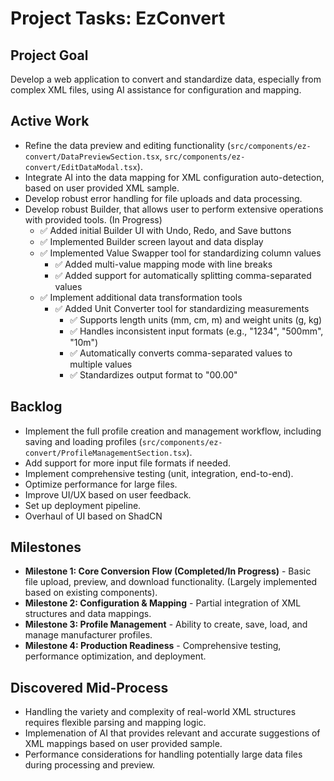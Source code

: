 # Project Tasks: EzConvert

## Project Goal

Develop a web application to convert and standardize data, especially from complex XML files, using AI assistance for configuration and mapping.

## Active Work

*   Refine the data preview and editing functionality (`src/components/ez-convert/DataPreviewSection.tsx`, `src/components/ez-convert/EditDataModal.tsx`).
*   Integrate AI into the data mapping for XML configuration auto-detection, based on user provided XML sample.
*   Develop robust error handling for file uploads and data processing.
*   Develop robust Builder, that allows user to perform extensive operations with provided tools. (In Progress)
    * ✅ Added initial Builder UI with Undo, Redo, and Save buttons
    * ✅ Implemented Builder screen layout and data display
    * ✅ Implemented Value Swapper tool for standardizing column values
      * ✅ Added multi-value mapping mode with line breaks
      * ✅ Added support for automatically splitting comma-separated values
    * ✅ Implement additional data transformation tools
      * ✅ Added Unit Converter tool for standardizing measurements
        * ✅ Supports length units (mm, cm, m) and weight units (g, kg)
        * ✅ Handles inconsistent input formats (e.g., "1234", "500mm", "10m")
        * ✅ Automatically converts comma-separated values to multiple values
        * ✅ Standardizes output format to "00.00"

## Backlog

*   Implement the full profile creation and management workflow, including saving and loading profiles (`src/components/ez-convert/ProfileManagementSection.tsx`).
*   Add support for more input file formats if needed.
*   Implement comprehensive testing (unit, integration, end-to-end).
*   Optimize performance for large files.
*   Improve UI/UX based on user feedback.
*   Set up deployment pipeline.
*   Overhaul of UI based on ShadCN

## Milestones

*   **Milestone 1: Core Conversion Flow (Completed/In Progress)** - Basic file upload, preview, and download functionality. (Largely implemented based on existing components).
*   **Milestone 2: Configuration & Mapping** - Partial integration of XML structures and data mappings.
*   **Milestone 3: Profile Management** - Ability to create, save, load, and manage manufacturer profiles.
*   **Milestone 4: Production Readiness** - Comprehensive testing, performance optimization, and deployment.

## Discovered Mid-Process

*   Handling the variety and complexity of real-world XML structures requires flexible parsing and mapping logic.
*   Implemenation of AI that provides relevant and accurate suggestions of XML mappings based on user provided sample.
*   Performance considerations for handling potentially large data files during processing and preview.